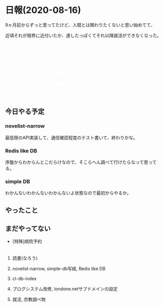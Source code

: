 # 日報(2020-08-16)

9ヶ月前からずっと思ってたけど、人間とは関わりたくないと思い始めてて、

近頃それが限界に近付いたか、達したっぽくてそれ以降就活ができなくなった。

<div style="color:white;">

もうダメかなって思い始めたので明日あたり生活保護の申請をしようと思う。

無理そうならなんか他の制度利用するけど、まあそっちは期待すらないので

ホームレスか、自殺かな。ホームレスでいきていけるほど気力も自力もないので、まあ自殺じゃないっすかね。

そうなると久しぶりの社会貢献なので少し誇らしげになる。

私のいじきたない生存欲と、辛そうなホームレス生活、どっちがかつかな。

</div>

## 今日やる予定

### novelist-narrow

最低限のAPI実装して、通信確認程度のテスト書いて、終わりかな。

### Redis like DB

序盤からわからんとこだらけなので、そこらへん調べて行けたらなって思ってる。

### simple DB

わかんないわかんないわかんないよ状態なので最初からやるか。

## やったこと

## まだやってない

* [特殊]病院予約<div style="color:white;">, 生活保護申請, 年金処理</div>

1. 読書(なろう)

2. novelist-narrow, simple-db写経, Redis like DB

3. cl-db-index

4. ブログシステム改修, londone.netサブドメインの設定

5. 就活, 宗教調べ物
